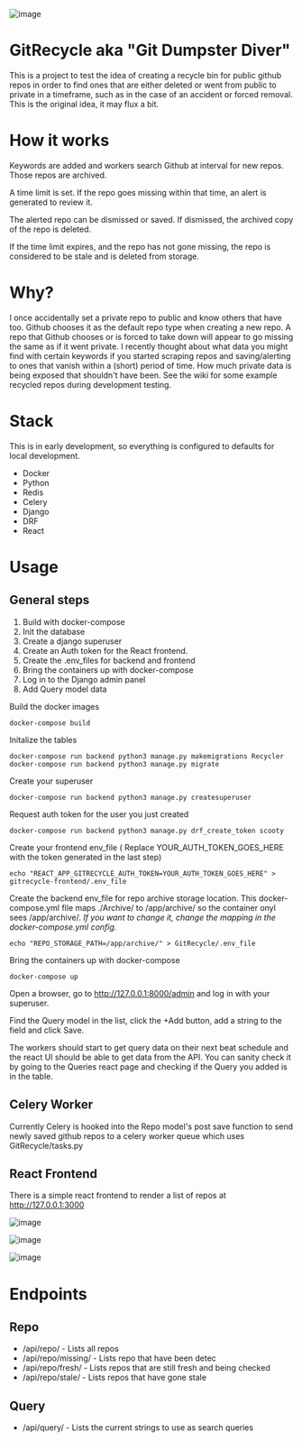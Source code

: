 ![image](https://user-images.githubusercontent.com/46699116/79952710-abddf180-842f-11ea-90ef-425533be91bf.png)

# GitRecycle aka "Git Dumpster Diver"

This is a project to test the idea of creating a recycle bin for public github repos in order to find ones that are either deleted or went from public to private in a timeframe, such as in the case of an accident or forced removal. This is the original idea, it may flux a bit.

# How it works

Keywords are added and workers search Github at interval for new repos. Those repos are archived.

A time limit is set. If the repo goes missing within that time, an alert is generated to review it.

The alerted repo can be dismissed or saved. If dismissed, the archived copy of the repo is deleted.

If the time limit expires, and the repo has not gone missing, the repo is considered to be stale and is deleted from storage.

# Why?

I once accidentally set a private repo to public and know others that have too. Github chooses it as the default repo type when creating a new repo. A repo that Github chooses or is forced to take down will appear to go missing the same as if it went private. I recently thought about what data you might find with certain keywords if you started scraping repos and saving/alerting to ones that vanish within a (short) period of time. How much private data is being exposed that shouldn't have been. See the wiki for some example recycled repos during development testing. 

# Stack

This is in early development, so everything is configured to defaults for local development.

* Docker
* Python
* Redis
* Celery
* Django
* DRF
* React

# Usage

## General steps

1. Build with docker-compose
1. Init the database
1. Create a django superuser
1. Create an Auth token for the React frontend.
1. Create the .env_files for backend and frontend
1. Bring the containers up with docker-compose
1. Log in to the Django admin panel
1. Add Query model data

Build the docker images

`docker-compose build` 

Initalize the tables

`docker-compose run backend python3 manage.py makemigrations Recycler`  
`docker-compose run backend python3 manage.py migrate`  

Create your superuser

`docker-compose run backend python3 manage.py createsuperuser`

Request auth token for the user you just created

`docker-compose run backend python3 manage.py drf_create_token scooty`

Create your frontend env_file ( Replace YOUR_AUTH_TOKEN_GOES_HERE with the token generated in the last step)

`echo "REACT_APP_GITRECYCLE_AUTH_TOKEN=YOUR_AUTH_TOKEN_GOES_HERE" > gitrecycle-frontend/.env_file`

Create the backend env_file for repo archive storage location. This docker-compose.yml file maps ./Archive/ to /app/archive/ so the container onyl sees /app/archive/. *If you want to change it, change the mapping in the docker-compose.yml config.*

`echo "REPO_STORAGE_PATH=/app/archive/" > GitRecycle/.env_file`

Bring the containers up with docker-compose

`docker-compose up`

Open a browser, go to http://127.0.0.1:8000/admin and log in with your superuser.

Find the Query model in the list, click the +Add button, add a string to the field and click Save.

The workers should start to get query data on their next beat schedule and the react UI should be able to get data from the API. You can sanity check it by going to the Queries react page and checking if the Query you added is in the table.

## Celery Worker

Currently Celery is hooked into the Repo model's post save function to send newly saved github repos to a celery worker queue which uses GitRecycle/tasks.py

## React Frontend

There is a simple react frontend to render a list of repos at http://127.0.0.1:3000

![image](https://user-images.githubusercontent.com/46699116/80853111-e93a4000-8be2-11ea-90b6-31ec94793a4c.png)

![image](https://user-images.githubusercontent.com/46699116/80853153-33232600-8be3-11ea-8e7a-c6179aee5541.png)

![image](https://user-images.githubusercontent.com/46699116/80853106-e0e20500-8be2-11ea-9ebd-7a7a536ce839.png)

# Endpoints

## Repo

*  /api/repo/ - Lists all repos
*  /api/repo/missing/ - Lists repo that have been detec
*  /api/repo/fresh/ - Lists repos that are still fresh and being checked
*  /api/repo/stale/ - Lists repos that have gone stale

## Query

*  /api/query/ - Lists the current strings to use as search queries
